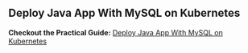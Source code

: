## Deploy Java App With MySQL on Kubernetes

**Checkout the Practical Guide:** [Deploy Java App With MySQL on Kubernetes](https://devopscube.com/deploy-java-app-kubernetes/)
